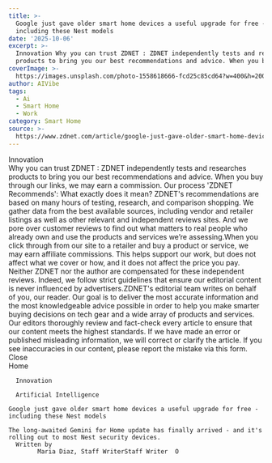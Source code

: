 ```yaml
---
title: >-
  Google just gave older smart home devices a useful upgrade for free -
  including these Nest models
date: '2025-10-06'
excerpt: >-
  Innovation Why you can trust ZDNET : ZDNET independently tests and researches
  products to bring you our best recommendations and advice. When you buy...
coverImage: >-
  https://images.unsplash.com/photo-1558618666-fcd25c85cd64?w=400&h=200&fit=crop&auto=format
author: AIVibe
tags:
  - Ai
  - Smart Home
  - Work
category: Smart Home
source: >-
  https://www.zdnet.com/article/google-just-gave-older-smart-home-devices-a-useful-upgrade-for-free-including-these-nest-models/
---
```

Innovation     
    Why you can trust ZDNET
  : ZDNET independently tests and researches products to bring you our best recommendations and advice. When you buy through our links, we may earn a commission. Our process    'ZDNET Recommends': What exactly does it mean? ZDNET's recommendations are based on many hours of testing, research, and comparison shopping. We gather data from the best available sources, including vendor and retailer listings as well as other relevant and independent reviews sites. And we pore over customer reviews to find out what matters to real people who already own and use the products and services we’re assessing.When you click through from our site to a retailer and buy a product or service, we may earn affiliate commissions. This helps support our work, but does not affect what we cover or how, and it does not affect the price you pay. Neither ZDNET nor the author are compensated for these independent reviews.  Indeed, we follow strict guidelines that ensure our editorial content is never influenced by advertisers.ZDNET's editorial team writes on behalf of you, our reader. Our goal is to deliver the most accurate information and the most knowledgeable advice possible in order to help you make smarter buying decisions on tech gear and a wide array of products and services. Our editors  thoroughly review and fact-check every article to ensure that our content meets the highest standards. If we have made an error or published misleading information, we will correct or clarify the article. If you see inaccuracies in our content, please report the mistake via this form. Close   
      Home
    
      Innovation
    
      Artificial Intelligence
       
    Google just gave older smart home devices a useful upgrade for free - including these Nest models
     
    The long-awaited Gemini for Home update has finally arrived - and it's rolling out to most Nest security devices.
      Written by 
            Maria Diaz, Staff WriterStaff Writer  O
